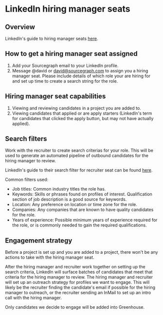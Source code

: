 # LinkedIn hiring manager seats

## Overview

LinkedIn's guide to hiring manager seats [here](https://business.linkedin.com/content/dam/me/business/en-us/talent-solutions/learning-center/tip-sheets/en-us/AccessUseYourHiringMgrSeat.pdf).

## How to get a hiring manager seat assigned

1. Add your Sourcegraph email to your LinkedIn profile.
2. Message @david or david@sourcegraph.com to assign you a hiring manager seat. Please include details of which role your are hiring for and set up time to create a search string for the role.

## Hiring manager seat capabilities

1. Viewing and reviewing candidates in a project you are added to. 
2. Viewing candidates that applied or are apply starters (LinkedIn's term for candidates that clicked the apply button, but may not have actually applied).

## Search filters

Work with the recruiter to create search criterias for your role. This will be used to generate an automated pipeline of outbound candidates for the hiring manager to review. 

LinkedIn's guide to their search filter for recruiter seat can be found [here](https://business.linkedin.com/content/dam/me/business/en-us/talent-solutions/learning-center/tip-sheets/en-us/HowSearchFiltersWork.pdf).

Common filters used:

- Job titles: Common industry titles the role has.
- Keywords: Skills or phrases found on profiles of interest. Qualification section of job description is a good source for keywords.
- Location: Any preference on location or time zone for the role.
- Companies: Any companies that are known to have quality candidates for the role. 
- Years of experience: Possible minimum years of experience required for the role, or is commonly needed to gain the required qualifications.

## Engagement strategy

Before a project is set up and you are added to a project, there won't be any actions to take with the hiring manager seat. 

After the hiring manager and recruiter work together on setting up the search criteria, LinkedIn will surface batches of candidates that meet that criteria for the hiring manager to review. The hiring manager and recruiter will set up an outreach strategy for profiles we want to engage. This will likely be the recruiter finding the candidate's email if possible for the hiring manager to outreach, or the recruiter sending an InMail to set up an intro call with the hiring manager. 

Only candidates we decide to engage will be added into Greenhouse.
